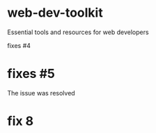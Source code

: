 # web-dev-toolkit
Essential tools and resources for web developers

fixes #4
# fixes #5
The issue was resolved
# fix 8
